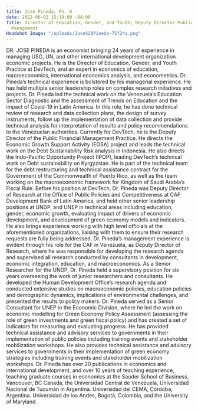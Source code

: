 ```yaml
---
title: Jose Pineda, Ph. D
date: 2022-06-02 15:19:00 -04:00
Title: Director of Education, Gender, and Youth; Deputy Director Public Financial
  Management
Headshot Image: "/uploads/Jose%20Pineda-75f24a.png"
---
```


DR. JOSE PINEDA is an economist bringing 24 years of experience in managing USG, UN, and other international development organization economic projects. He is the Director of Education, Gender, and Youth Practice at DevTech, and an expert in economics of education, macroeconomics, international economics analysis, and econometrics. Dr. Pineda’s technical experience is bolstered by his managerial experience. He has held multiple senior leadership roles on complex research initiatives and projects. Dr. Pineda led the technical work on the Venezuela’s Education Sector Diagnostic and the assessment of Trends on Education and the impact of Covid-19 in Latin America. In this role, he has done technical review of research and data collection plans, the design of survey instruments, follow up the implementation of data collection and provide technical analysis for interpretation of results and policy recommendations to the Venezuelan authorities. Currently for DevTech, he is the Deputy Director of the Public Financial Management Practice. He directs the Economic Growth Support Activity (EGSA) project and leads the technical work on the Debt Sustainability Risk analysis in Indonesia. He also directs the Indo-Pacific Opportunity Project (IPOP), leading DevTech’s technical work on Debt sustainability on Kyrgyzstan. He is part of the technical team for the debt restructuring and technical assistance contract for the Government of the Commonwealth of Puerto Rico, as well as the team working on the macroeconomic framework for Kingdom of Saudi Arabia’s Fiscal Rule. Before his position at DevTech, Dr. Pineda was Deputy Director of Research at the Office of Public Policies and Competitiveness at CAF Development Bank of Latin America, and held other senior leadership positions at UNDP, and UNEP in technical areas including education, gender, economic growth, evaluating impact of drivers of economic development, and development of green economy models and indicators. He also brings experience working with high level officials at the aforementioned organizations, liaising with them to ensure their research requests are fully being addressed. Dr. Pineda’s management experience is evident through his role for the CAF in Venezuela, as Deputy Director of Research, where he was responsible for developing the research agenda and supervised all research conducted by consultants in development, economic integration, education, and macroeconomics. As a Senior Researcher for the UNDP, Dr. Pineda held a supervisory position for six years overseeing the work of junior researchers and consultants. He developed the Human Development Office’s research agenda and conducted extensive studies on macroeconomic policies, education policies and demographic dynamics, implications of environmental challenges, and presented the results to policy makers. Dr. Pineda served as a Senior Consultant for UNEP in the Economic Division, where he led the work on economic modelling for Green Economy Policy Assessment (assessing the role of green investments and green fiscal policy) and has created a set of indicators for measuring and evaluating progress. He has provided technical assistance and advisory services to governments in their implementation of public policies including training events and stakeholder mobilization workshops. He also provides technical assistance and advisory services to governments in their implementation of green economy strategies including training events and stakeholder mobilization workshops. Dr. Pineda has over 20 publications in economics and international development, and over 10 years of teaching experience, teaching graduate courses in economics at the Sauder School of Business, Vancouver, BC Canada, the Universidad Central de Venezuela, Universidad Nacional de Tucumán in Argentina. Universidad del CEMA, Córdoba, Argentina. Universidad de los Andes, Bogotá, Colombia, and the University of Maryland.